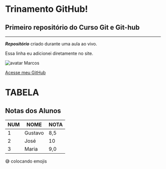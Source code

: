 # Trinamento GitHub!

## Primeiro repositório do Curso Git e Git-hub ##
---
*__Repositório__* criado durante uma aula ao vivo.

Essa linha eu  adicionei diretamente  no site.


![avatar Marcos](https://user-images.githubusercontent.com/95326659/146652724-8f67eade-87d9-41bc-89b0-56a5bdb93bdf.png)

[Acesse meu GitHub](https://github.com/MarcosSouzaa)

# TABELA
## Notas dos Alunos
NUM | NOME | NOTA
---|---|---
1 | Gustavo | 8,5
2 | José | 10
3 | Maria | 9,0

😅 colocando emojis
